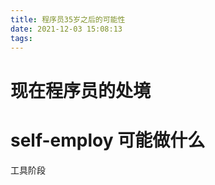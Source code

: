 ```yaml
---
title: 程序员35岁之后的可能性
date: 2021-12-03 15:08:13
tags:
---
```



# 现在程序员的处境


# self-employ 可能做什么


工具阶段